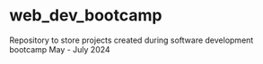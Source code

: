 # web_dev_bootcamp
Repository to store projects created during software development bootcamp May - July 2024
